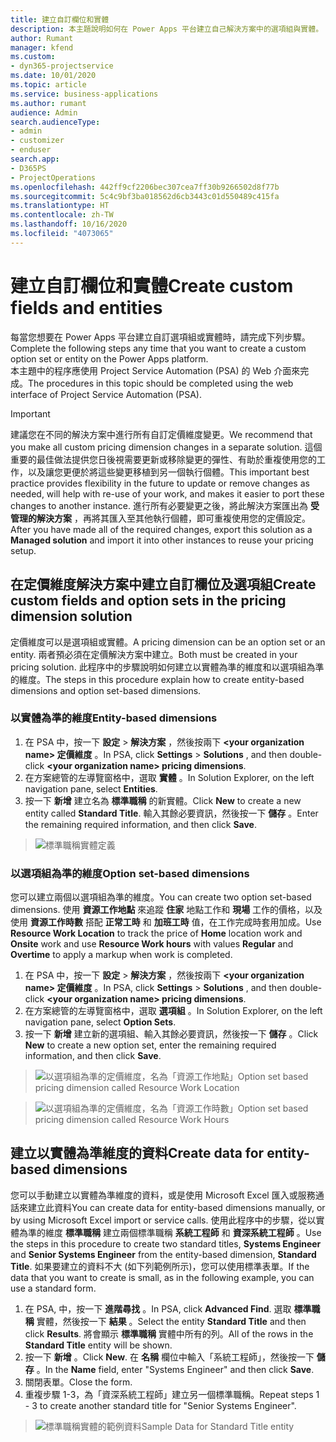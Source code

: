 ```yaml
---
title: 建立自訂欄位和實體
description: 本主題說明如何在 Power Apps 平台建立自己解決方案中的選項組與實體。
author: Rumant
manager: kfend
ms.custom:
- dyn365-projectservice
ms.date: 10/01/2020
ms.topic: article
ms.service: business-applications
ms.author: rumant
audience: Admin
search.audienceType:
- admin
- customizer
- enduser
search.app:
- D365PS
- ProjectOperations
ms.openlocfilehash: 442ff9cf2206bec307cea7ff30b9266502d8f77b
ms.sourcegitcommit: 5c4c9bf3ba018562d6cb3443c01d550489c415fa
ms.translationtype: HT
ms.contentlocale: zh-TW
ms.lasthandoff: 10/16/2020
ms.locfileid: "4073065"
---
```

# <a name="create-custom-fields-and-entities"></a><span data-ttu-id="8ee2a-103">建立自訂欄位和實體</span><span class="sxs-lookup"><span data-stu-id="8ee2a-103">Create custom fields and entities</span></span> 

<span data-ttu-id="8ee2a-104">每當您想要在 Power Apps 平台建立自訂選項組或實體時，請完成下列步驟。</span><span class="sxs-lookup"><span data-stu-id="8ee2a-104">Complete the following steps any time that you want to create a custom option set or entity on the Power Apps platform.</span></span>  
<span data-ttu-id="8ee2a-105">本主題中的程序應使用 Project Service Automation (PSA) 的 Web 介面來完成。</span><span class="sxs-lookup"><span data-stu-id="8ee2a-105">The procedures in this topic should be completed using the web interface of Project Service Automation (PSA).</span></span>

> [!IMPORTANT]
> <span data-ttu-id="8ee2a-106">建議您在不同的解決方案中進行所有自訂定價維度變更。</span><span class="sxs-lookup"><span data-stu-id="8ee2a-106">We recommend that you make all custom pricing dimension changes in a separate solution.</span></span> <span data-ttu-id="8ee2a-107">這個重要的最佳做法提供您日後視需要更新或移除變更的彈性、有助於重複使用您的工作，以及讓您更便於將這些變更移植到另一個執行個體。</span><span class="sxs-lookup"><span data-stu-id="8ee2a-107">This important best practice provides flexibility in the future to update or remove changes as needed, will help with re-use of your work, and makes it easier to port these changes to another instance.</span></span> <span data-ttu-id="8ee2a-108">進行所有必要變更之後，將此解決方案匯出為 **受管理的解決方案** ，再將其匯入至其他執行個體，即可重複使用您的定價設定。</span><span class="sxs-lookup"><span data-stu-id="8ee2a-108">After you have made all of the required changes, export this solution as a **Managed solution** and import it into other instances to reuse your pricing setup.</span></span>

  
## <a name="create-custom-fields-and-option-sets-in-the-pricing-dimension-solution"></a><span data-ttu-id="8ee2a-109">在定價維度解決方案中建立自訂欄位及選項組</span><span class="sxs-lookup"><span data-stu-id="8ee2a-109">Create custom fields and option sets in the pricing dimension solution</span></span>

<span data-ttu-id="8ee2a-110">定價維度可以是選項組或實體。</span><span class="sxs-lookup"><span data-stu-id="8ee2a-110">A pricing dimension can be an option set or an entity.</span></span> <span data-ttu-id="8ee2a-111">兩者預必須在定價解決方案中建立。</span><span class="sxs-lookup"><span data-stu-id="8ee2a-111">Both must be created in your pricing solution.</span></span> <span data-ttu-id="8ee2a-112">此程序中的步驟說明如何建立以實體為準的維度和以選項組為準的維度。</span><span class="sxs-lookup"><span data-stu-id="8ee2a-112">The steps in this procedure explain how to create entity-based dimensions and option set-based dimensions.</span></span>

### <a name="entity-based-dimensions"></a><span data-ttu-id="8ee2a-113">以實體為準的維度</span><span class="sxs-lookup"><span data-stu-id="8ee2a-113">Entity-based dimensions</span></span>

1. <span data-ttu-id="8ee2a-114">在 PSA 中，按一下 **設定** > **解決方案** ，然後按兩下 **\<your organization name> 定價維度** 。</span><span class="sxs-lookup"><span data-stu-id="8ee2a-114">In PSA, click **Settings** > **Solutions** , and then double-click **\<your organization name> pricing dimensions**.</span></span>
2. <span data-ttu-id="8ee2a-115">在方案總管的左導覽窗格中，選取 **實體** 。</span><span class="sxs-lookup"><span data-stu-id="8ee2a-115">In Solution Explorer, on the left navigation pane, select **Entities**.</span></span>
3. <span data-ttu-id="8ee2a-116">按一下 **新增** 建立名為 **標準職稱** 的新實體。</span><span class="sxs-lookup"><span data-stu-id="8ee2a-116">Click **New** to create a new entity called **Standard Title**.</span></span> <span data-ttu-id="8ee2a-117">輸入其餘必要資訊，然後按一下 **儲存** 。</span><span class="sxs-lookup"><span data-stu-id="8ee2a-117">Enter the remaining required information, and then click **Save**.</span></span>

> ![標準職稱實體定義](media/Standard-Title-entity-definition.png)


### <a name="option-set-based-dimensions"></a><span data-ttu-id="8ee2a-119">以選項組為準的維度</span><span class="sxs-lookup"><span data-stu-id="8ee2a-119">Option set-based dimensions</span></span> 
<span data-ttu-id="8ee2a-120">您可以建立兩個以選項組為準的維度。</span><span class="sxs-lookup"><span data-stu-id="8ee2a-120">You can create two option set-based dimensions.</span></span> <span data-ttu-id="8ee2a-121">使用 **資源工作地點** 來追蹤 **住家** 地點工作和 **現場** 工作的價格，以及使用 **資源工作時數** 搭配 **正常工時** 和 **加班工時** 值，在工作完成時套用加成。</span><span class="sxs-lookup"><span data-stu-id="8ee2a-121">Use **Resource Work Location** to track the price of **Home** location work and **Onsite** work and use **Resource Work hours** with values **Regular** and **Overtime** to apply a markup when work is completed.</span></span>


1. <span data-ttu-id="8ee2a-122">在 PSA 中，按一下 **設定** > **解決方案** ，然後按兩下 **\<your organization name> 定價維度** 。</span><span class="sxs-lookup"><span data-stu-id="8ee2a-122">In PSA, click **Settings** > **Solutions** , and then double-click  **\<your organization name> pricing dimensions**.</span></span> 
2. <span data-ttu-id="8ee2a-123">在方案總管的左導覽窗格中，選取 **選項組** 。</span><span class="sxs-lookup"><span data-stu-id="8ee2a-123">In Solution Explorer, on the left navigation pane, select  **Option Sets**.</span></span> 
3. <span data-ttu-id="8ee2a-124">按一下 **新增** 建立新的選項組、輸入其餘必要資訊，然後按一下 **儲存** 。</span><span class="sxs-lookup"><span data-stu-id="8ee2a-124">Click **New** to create a new option set, enter the remaining required information, and then click **Save**.</span></span>

> ![<span data-ttu-id="8ee2a-125">以選項組為準的定價維度，名為「資源工作地點」</span><span class="sxs-lookup"><span data-stu-id="8ee2a-125">Option set based pricing dimension called Resource Work Location</span></span> ](media/Option-set-PD-called-Resource-Work-Location.png)

> ![<span data-ttu-id="8ee2a-126">以選項組為準的定價維度，名為「資源工作時數」</span><span class="sxs-lookup"><span data-stu-id="8ee2a-126">Option set based pricing dimension called Resource Work Hours</span></span> ](media/Option-set-PD-called-Resource-Work-Hours.PNG)


## <a name="create-data-for-entity-based-dimensions"></a><span data-ttu-id="8ee2a-127">建立以實體為準維度的資料</span><span class="sxs-lookup"><span data-stu-id="8ee2a-127">Create data for entity-based dimensions</span></span>

<span data-ttu-id="8ee2a-128">您可以手動建立以實體為準維度的資料，或是使用 Microsoft Excel 匯入或服務通話來建立此資料</span><span class="sxs-lookup"><span data-stu-id="8ee2a-128">You can create data for entity-based dimensions manually, or by using Microsoft Excel import or service calls.</span></span> <span data-ttu-id="8ee2a-129">使用此程序中的步驟，從以實體為準的維度 **標準職稱** 建立兩個標準職稱 **系統工程師** 和 **資深系統工程師** 。</span><span class="sxs-lookup"><span data-stu-id="8ee2a-129">Use the steps in this procedure to create two standard titles, **Systems Engineer** and **Senior Systems Engineer** from the entity-based dimension, **Standard Title**.</span></span> <span data-ttu-id="8ee2a-130">如果要建立的資料不大 (如下列範例所示)，您可以使用標準表單。</span><span class="sxs-lookup"><span data-stu-id="8ee2a-130">If the data that you want to create is small, as in the following example, you can use a standard form.</span></span>

1. <span data-ttu-id="8ee2a-131">在 PSA, 中，按一下 **進階尋找** 。</span><span class="sxs-lookup"><span data-stu-id="8ee2a-131">In PSA, click **Advanced Find**.</span></span> <span data-ttu-id="8ee2a-132">選取 **標準職稱** 實體，然後按一下 **結果** 。</span><span class="sxs-lookup"><span data-stu-id="8ee2a-132">Select the entity **Standard Title** and then click **Results**.</span></span> <span data-ttu-id="8ee2a-133">將會顯示 **標準職稱** 實體中所有的列。</span><span class="sxs-lookup"><span data-stu-id="8ee2a-133">All of the rows in the **Standard Title** entity will be shown.</span></span>
2. <span data-ttu-id="8ee2a-134">按一下 **新增** 。</span><span class="sxs-lookup"><span data-stu-id="8ee2a-134">Click **New**.</span></span> <span data-ttu-id="8ee2a-135">在 **名稱** 欄位中輸入「系統工程師」，然後按一下 **儲存** 。</span><span class="sxs-lookup"><span data-stu-id="8ee2a-135">In the **Name** field, enter "Systems Engineer" and then click **Save**.</span></span>
3. <span data-ttu-id="8ee2a-136">關閉表單。</span><span class="sxs-lookup"><span data-stu-id="8ee2a-136">Close the form.</span></span> 
4. <span data-ttu-id="8ee2a-137">重複步驟 1-3，為「資深系統工程師」建立另一個標準職稱。</span><span class="sxs-lookup"><span data-stu-id="8ee2a-137">Repeat steps 1 - 3 to create another standard title for "Senior Systems Engineer".</span></span>

> ![<span data-ttu-id="8ee2a-138">標準職稱實體的範例資料</span><span class="sxs-lookup"><span data-stu-id="8ee2a-138">Sample Data for Standard Title entity</span></span> ](media/ST-data.png)


